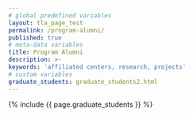 ```yaml
---
# global predefined variables
layout: tla_page_test
permalink: /program-alumni/
published: true
# meta-data variables
title: Program Alumni
description: >-
keywords: 'affiliated centers, research, projects'
# custom variables
graduate_students: graduate_students2.html
---
```

{% include {{ page.graduate_students }} %}

